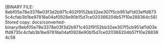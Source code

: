[BINARY FILE: 8ebf05e78e3378e03f3d2b971c402f9152bb32ee307f5cb951af1d03effd8735c4cfab3b1be97818a04af0928e90b15d7ce020366204b57f10e288364c58]
Stored copy: docs/converted-binary/8ebf05e78e3378e03f3d2b971c402f9152bb32ee307f5cb951af1d03effd8735c4cfab3b1be97818a04af0928e90b15d7ce020366204b57f10e288364c58
